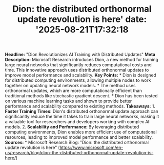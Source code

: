 ﻿---
title: "Dion: the distributed orthonormal update revolution is here'
date: '2025-08-21T17:32:18"
category: "Markets"
summary: ""
slug: "dion the distributed orthonormal update revolution is here"
source_urls:
  - "https://www.microsoft.com/en-us/research/blog/dion-the-distributed-orthonormal-update-revolution-is-here/"
seo:
  title: "Dion: the distributed orthonormal update revolution is here | Hash n Hedge'
  description: '"
  keywords: ["news", "markets", "brief"]
---
**Headline:** "Dion Revolutionizes AI Training with Distributed Updates"  **Meta Description:** Microsoft Research introduces Dion, a new method for training large neural networks that significantly reduces computational costs and time. This innovative approach uses distributed orthonormal updates to improve model performance and scalability.  **Key Points:**  * Dion is designed for distributed computing environments, allowing multiple nodes to work together on updating neural network models. * The method uses orthonormal updates, which are more computationally efficient than traditional methods like stochastic gradient descent. * Dion has been tested on various machine learning tasks and shown to provide better performance and scalability compared to existing methods.  **Takeaways:**  1. **Faster Training Times**: Dion's distributed orthonormal update approach can significantly reduce the time it takes to train large neural networks, making it a valuable tool for researchers and developers working with complex AI models. 2. **Scalability and Performance**: By leveraging distributed computing environments, Dion enables more efficient use of computational resources, leading to improved model performance and better scalability.  **Sources:**  * Microsoft Research Blog: "Dion: the distributed orthonormal update revolution is here" (https://www.microsoft.com/en-us/research/blog/dion-the-distributed-orthonormal-update-revolution-is-here/) 
